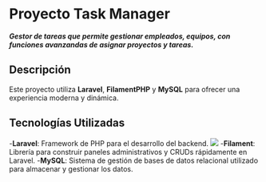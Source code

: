 # Proyecto Task Manager 
**_Gestor de tareas que permite gestionar empleados, equipos, con funciones avanzandas de asignar proyectos y tareas._**

## Descripción

Este proyecto utiliza **Laravel**, **FilamentPHP** y **MySQL** para ofrecer una experiencia moderna y dinámica.

## Tecnologías Utilizadas

-**Laravel**: Framework de PHP para el desarrollo del backend.
<img src="https://laravel-news.com/what-is-laravel">
-**Filament**: Librería para construir paneles administrativos y CRUDs rápidamente en Laravel.
-**MySQL**: Sistema de gestión de bases de datos relacional utilizado para almacenar y gestionar los datos.

